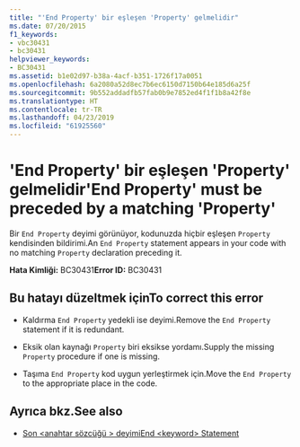 ```yaml
---
title: "'End Property' bir eşleşen 'Property' gelmelidir"
ms.date: 07/20/2015
f1_keywords:
- vbc30431
- bc30431
helpviewer_keywords:
- BC30431
ms.assetid: b1e02d97-b38a-4acf-b351-1726f17a0051
ms.openlocfilehash: 6a2080a52d8ec7b6ec6150d7150b64e185d6a25f
ms.sourcegitcommit: 9b552addadfb57fab0b9e7852ed4f1f1b8a42f8e
ms.translationtype: HT
ms.contentlocale: tr-TR
ms.lasthandoff: 04/23/2019
ms.locfileid: "61925560"
---
```

# <a name="end-property-must-be-preceded-by-a-matching-property"></a><span data-ttu-id="94bb7-102">'End Property' bir eşleşen 'Property' gelmelidir</span><span class="sxs-lookup"><span data-stu-id="94bb7-102">'End Property' must be preceded by a matching 'Property'</span></span>
<span data-ttu-id="94bb7-103">Bir `End Property` deyimi görünüyor, kodunuzda hiçbir eşleşen `Property` kendisinden bildirimi.</span><span class="sxs-lookup"><span data-stu-id="94bb7-103">An `End Property` statement appears in your code with no matching `Property` declaration preceding it.</span></span>  
  
 <span data-ttu-id="94bb7-104">**Hata Kimliği:** BC30431</span><span class="sxs-lookup"><span data-stu-id="94bb7-104">**Error ID:** BC30431</span></span>  
  
## <a name="to-correct-this-error"></a><span data-ttu-id="94bb7-105">Bu hatayı düzeltmek için</span><span class="sxs-lookup"><span data-stu-id="94bb7-105">To correct this error</span></span>  
  
- <span data-ttu-id="94bb7-106">Kaldırma `End Property` yedekli ise deyimi.</span><span class="sxs-lookup"><span data-stu-id="94bb7-106">Remove the `End Property` statement if it is redundant.</span></span>  
  
- <span data-ttu-id="94bb7-107">Eksik olan kaynağı `Property` biri eksikse yordamı.</span><span class="sxs-lookup"><span data-stu-id="94bb7-107">Supply the missing `Property` procedure if one is missing.</span></span>  
  
- <span data-ttu-id="94bb7-108">Taşıma `End Property` kod uygun yerleştirmek için.</span><span class="sxs-lookup"><span data-stu-id="94bb7-108">Move the `End Property` to the appropriate place in the code.</span></span>  
  
## <a name="see-also"></a><span data-ttu-id="94bb7-109">Ayrıca bkz.</span><span class="sxs-lookup"><span data-stu-id="94bb7-109">See also</span></span>

- [<span data-ttu-id="94bb7-110">Son \<anahtar sözcüğü > deyimi</span><span class="sxs-lookup"><span data-stu-id="94bb7-110">End \<keyword> Statement</span></span>](../../visual-basic/language-reference/statements/end-keyword-statement.md)
